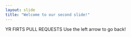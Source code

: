 ```yaml
---
layout: slide
title: "Welcome to our second slide!"
---
```

YR FIRTS PULL REQUESTS
Use the left arrow to go back!
